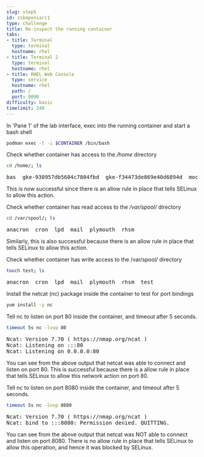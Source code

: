 ```yaml
---
slug: step5
id: zsbeponiarc1
type: challenge
title: Re-inspect the running container
tabs:
- title: Terminal
  type: terminal
  hostname: rhel
- title: Terminal 2
  type: terminal
  hostname: rhel
- title: RHEL Web Console
  type: service
  hostname: rhel
  path: /
  port: 9090
difficulty: basic
timelimit: 240
---
```

In 'Pane 1' of the lab interface, exec into the running container and start a bash shell

```bash
podman exec -t -i $CONTAINER /bin/bash
```

Check whether container has access to the */home* directory

```bash
cd /home/; ls
```

<pre class="file">
bas  gke-930957db5604c7804fbd  gke-f34473de869e40d6894d  mochtar  myee  rhel
</pre>

This is now successful since there is an allow rule in place that tells SELinux to allow this action.

Check whether container has read access to the */var/spool/* directory

```bash
cd /var/spool/; ls
```

<pre class="file">
anacron  cron  lpd  mail  plymouth  rhsm
</pre>

Similarly, this is also successful because there is an allow rule in place that tells SELinux to allow this action.

Check whether container has write access to the /var/spool/ directory

```bash
touch test; ls
```

<pre class="file">
anacron  cron  lpd  mail  plymouth  rhsm  test
</pre>

Install the netcat (nc) package inside the container to test for port bindings

```bash
yum install -y nc
```

Tell nc to listen on port 80 inside the container, and timeout after 5 seconds.

```bash
timeout 5s nc -lvvp 80
```

<pre class="file">
Ncat: Version 7.70 ( https://nmap.org/ncat )
Ncat: Listening on :::80
Ncat: Listening on 0.0.0.0:80
</pre>

You can see from the above output that netcat was able to connect and listen on port 80. This is successful
because there is a allow rule in place that tells SELinux to allow this network action on port 80.

Tell nc to listen on port 8080 inside the container, and timeout after 5 seconds.

```bash
timeout 5s nc -lvvp 8080
```

<pre class="file">
Ncat: Version 7.70 ( https://nmap.org/ncat )
Ncat: bind to :::8080: Permission denied. QUITTING.
</pre>

You can see from the above output that netcat was NOT able to connect and listen on port 8080. There is no allow
rule in place that tells SELinux to allow this operation, and hence it was blocked by SELinux.
